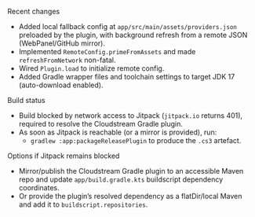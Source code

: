 Recent changes

- Added local fallback config at `app/src/main/assets/providers.json` preloaded by the plugin, with background refresh from a remote JSON (WebPanel/GitHub mirror).
- Implemented `RemoteConfig.primeFromAssets` and made `refreshFromNetwork` non-fatal.
- Wired `Plugin.load` to initialize remote config.
- Added Gradle wrapper files and toolchain settings to target JDK 17 (auto-download enabled).

Build status

- Build blocked by network access to Jitpack (`jitpack.io` returns 401), required to resolve the Cloudstream Gradle plugin.
- As soon as Jitpack is reachable (or a mirror is provided), run:
  - `gradlew :app:packageReleasePlugin` to produce the `.cs3` artefact.

Options if Jitpack remains blocked

- Mirror/publish the Cloudstream Gradle plugin to an accessible Maven repo and update `app/build.gradle.kts` buildscript dependency coordinates.
- Or provide the plugin’s resolved dependency as a flatDir/local Maven and add it to `buildscript.repositories`.

